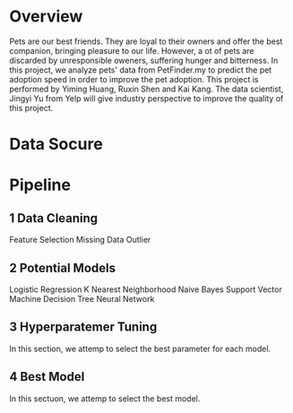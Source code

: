 # Overview
Pets are our best friends. They are loyal to their owners and offer the best companion, bringing pleasure to our life. However, a ot of pets are discarded by unresponsible oweners, suffering hunger and bitterness. In this project, we analyze pets' data from PetFinder.my to predict the pet adoption speed in order to improve the pet adoption. This project is performed by Yiming Huang, Ruxin Shen and Kai Kang. The data scientist, Jingyi Yu from Yelp will give industry perspective to improve the quality of this project.

# Data Socure

# Pipeline
## 1 Data Cleaning
Feature Selection
Missing Data
Outlier
## 2 Potential Models
Logistic Regression
K Nearest Neighborhood
Naive Bayes
Support Vector Machine
Decision Tree
Neural Network
## 3 Hyperparatemer Tuning
In this section, we attemp to select the best parameter for each model.
## 4 Best Model
In this sectuon, we attemp to select the best model.


